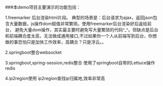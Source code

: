 ###本demo项目主要演示的功能包括：

1.freemarker 后台渲染html片段。
    典型的场景是：后台请求为ajax，返回json包含大量数据，js操作dom赋值非常繁琐。使用freemarker后台渲染好后返给前台，
避免大量dom操作，其实最主要时避免写大量繁琐的代码^_^。但缺点是后台和前端耦合度太高，无法做成通用接口,不过如果你一个人从前端写到后台，你想做的事恐怕只是加快工作效率，高耦合？只是浮云。。

2.springboot整合websocket

3.springboot,spring-session,redis整合
  使用了springboot自带的Lettuce操作redis
  
4.ip2region使用
  ip2region查找ip归属地,效率非常高


